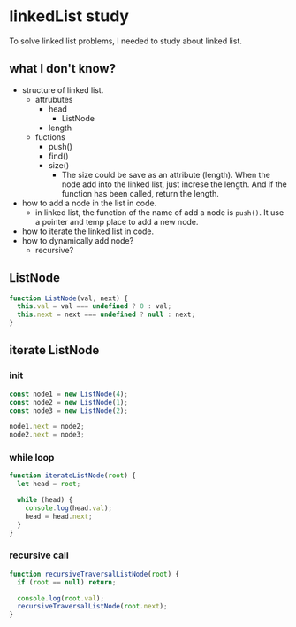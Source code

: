 # linkedList study

To solve linked list problems, I needed to study about linked list.

## what I don't know?

- structure of linked list.
  - attrubutes
    - head
      - ListNode
    - length
  - fuctions
    - push()
    - find()
    - size()
      - The size could be save as an attribute (length). When the node add into the linked list, just increse the length. And if the function has been called, return the length.
- how to add a node in the list in code.
  - in linked list, the function of the name of add a node is `push()`. It use a pointer and temp place to add a new node.
- how to iterate the linked list in code.
- how to dynamically add node?
  - recursive?

## ListNode

```javascript
function ListNode(val, next) {
  this.val = val === undefined ? 0 : val;
  this.next = next === undefined ? null : next;
}
```

## iterate ListNode

### init

```javascript
const node1 = new ListNode(4);
const node2 = new ListNode(1);
const node3 = new ListNode(2);

node1.next = node2;
node2.next = node3;
```

### while loop

```javascript
function iterateListNode(root) {
  let head = root;

  while (head) {
    console.log(head.val);
    head = head.next;
  }
}
```

### recursive call

```javascript
function recursiveTraversalListNode(root) {
  if (root == null) return;

  console.log(root.val);
  recursiveTraversalListNode(root.next);
}
```
